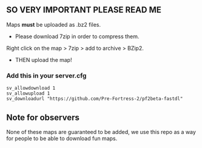 ## SO VERY IMPORTANT PLEASE READ ME
Maps **must** be uploaded as .bz2 files.
- Please download 7zip in order to compress them.

Right click on the map > 7zip > add to archive > BZip2.

- THEN upload the map!

### Add this in your server.cfg
```
sv_allowdownload 1 
sv_allowupload 1
sv_downloadurl "https://github.com/Pre-Fortress-2/pf2beta-fastdl"
```

## Note for observers
None of these maps are guaranteed to be added, we use this repo as a way for people to be able to download fun maps.
